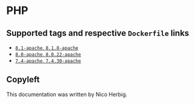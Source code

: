 # PHP

## Supported tags and respective `Dockerfile` links

 * [`8.1-apache`, `8.1.8-apache`](https://github.com/nicoherbigio/docker-php/blob/main/8.1/debian/apache/default/Dockerfile)
 * [`8.0-apache`, `8.0.22-apache`](https://github.com/nicoherbigio/docker-php/blob/main/8.0/debian/apache/default/Dockerfile)
 * [`7.4-apache`, `7.4.30-apache`](https://github.com/nicoherbigio/docker-php/blob/main/7.4/debian/apache/default/Dockerfile)

## Copyleft

This documentation was written by Nico Herbig.
